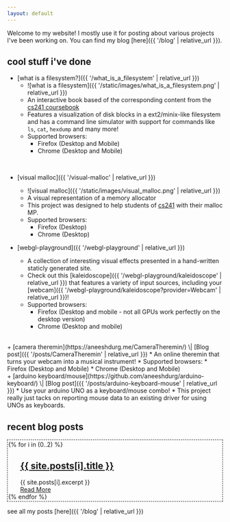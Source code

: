 ```yaml
---
layout: default
---
```


Welcome to my website! I mostly use it for posting about various projects I've
been working on. You can find my blog [here]({{ '/blog' | relative_url }}).


## cool stuff i've done

+ [what is a filesystem?]({{ '/what_is_a_filesystem' | relative_url }})
   * ![what is a filesystem]({{ '/static/images/what_is_a_filesystem.png' | relative_url }})
   * An interactive book based of the corresponding content from the [cs241 coursebook](http://cs241.cs.illinois.edu/coursebook/Filesystems)
   * Features a visualization of disk blocks in a ext2/minix-like filesystem and has a command line simulator with
     support for commands like `ls`, `cat`, `hexdump` and many more!
   * Supported browsers:
     * Firefox (Desktop and Mobile)
     * Chrome (Desktop and Mobile)
<br>

+ [visual malloc]({{ '/visual-malloc' | relative_url }})
   * ![visual malloc]({{ '/static/images/visual_malloc.png' | relative_url }})
   * A visual representation of a memory allocator
   * This project was designed to help students of [cs241](http://cs241.cs.illinois.edu/) with their malloc MP.
   * Supported browsers:
     * Firefox (Desktop)
     * Chrome (Desktop)

+ [webgl-playground]({{ '/webgl-playground' | relative_url }})
   * A collection of interesting visual effects presented in a hand-written
     staticly generated site.
   * Check out this [kaleidoscope]({{ '/webgl-playground/kaleidoscope' | relative_url }})
   that features a variety of input sources, including your [webcam]({{ '/webgl-playground/kaleidoscope?provider=Webcam' | relative_url }})!
   * Supported browsers:
     * Firefox (Desktop and mobile - not all GPUs work perfectly on the desktop version)
     * Chrome (Desktop and mobile)
<br>
<!-- Hard-coding the url here because it needs https -->
+ [camera theremin](https://aneeshdurg.me/CameraTheremin/) \| [Blog post]({{ '/posts/CameraTheremin' | relative_url }})
   * An online theremin that turns your webcam into a musical instrument!
   * Supported browsers:
     * Firefox (Desktop and Mobile)
     * Chrome (Desktop and Mobile)
<br>
+ [arduino keyboard/mouse](https://github.com/aneeshdurg/arduino-keyboard/) \| [Blog post]({{ '/posts/arduino-keyboard-mouse' | relative_url }})
   * Use your arduino UNO as a keyboard/mouse combo!
   * This project really just tacks on reporting mouse data to an existing
     driver for using UNOs as keyboards.

## recent blog posts

<div style="border: 1px dashed; padding: 0.1em">
{% for i in (0..2) %}
<article class="post" style="margin-left: 2em">
<h1><a href="{{ site.baseurl }}{{ site.posts[i].url }}">{{ site.posts[i].title }}</a></h1>
<div class="entry">
{{ site.posts[i].excerpt }}
</div>
<a href="{{ site.baseurl }}{{ site.posts[i].url }}" class="read-more">Read More</a>
</article>
{% endfor %}
</div>

see all my posts [here]({{ '/blog' | relative_url }})
